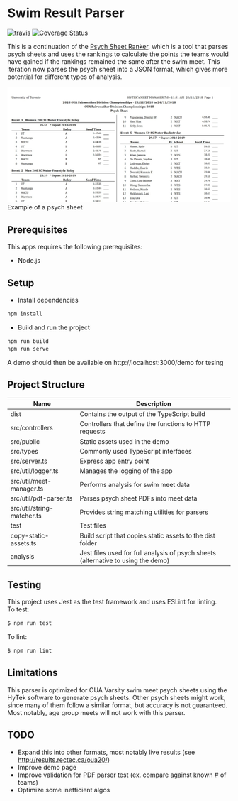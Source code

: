 # Swim Result Parser

[![travis](https://travis-ci.org/myh999/swim-result-parser.svg?branch=main)](https://travis-ci.org/myh999/swim-result-parser?branch=master)
[![Coverage Status](https://coveralls.io/repos/github/myh999/swim-result-parser/badge.svg?branch=main)](https://coveralls.io/github/myh999/swim-result-parser?branch=main)

This is a continuation of the [Psych Sheet Ranker](https://github.com/myh999/psych-sheet-ranker/), which is a tool that parses psych sheets and uses the rankings to calculate the points the teams would have gained if the rankings remained the same after the swim meet. This iteration now parses the psych sheet into a JSON format, which gives more potential for different types of analysis.

![Example Psych Sheet](images/psych-sheet-example.jpg)
Example of a psych sheet

## Prerequisites
This apps requires the following prerequisites:
* Node.js

## Setup

* Install dependencies
```bash
npm install
```

* Build and run the project
```bash
npm run build
npm run serve
```

A demo should then be available on http://localhost:3000/demo for tesing

## Project Structure

| Name | Description |
|-----------|-----------|
| dist | Contains the output of the TypeScript build |
| src/controllers | Controllers that define the functions to HTTP requests |
| src/public | Static assets used in the demo |
| src/types | Commonly used TypeScript interfaces |
| src/server.ts | Express app entry point |
| src/util/logger.ts | Manages the logging of the app |
| src/util/meet-manager.ts | Performs analysis for swim meet data |
| src/util/pdf-parser.ts | Parses psych sheet PDFs into meet data |
| src/util/string-matcher.ts | Provides string matching utilities for parsers
| test | Test files |
| copy-static-assets.ts | Build script that copies static assets to the dist folder |
| analysis | Jest files used for full analysis of psych sheets (alternative to using the demo) |

## Testing
This project uses Jest as the test framework and uses ESLint for linting.  
To test:
```bash
$ npm run test
```

To lint:
```bash
$ npm run lint
```

## Limitations
This parser is optimized for OUA Varsity swim meet psych sheets using the HyTek software to generate psych sheets. Other psych sheets might work, since many of them follow a similar format, but accuracy is not guaranteed. Most notably, age group meets will not work with this parser.

## TODO
* Expand this into other formats, most notably live results (see http://results.rectec.ca/oua20/)
* Improve demo page
* Improve validation for PDF parser test (ex. compare against known # of teams)
* Optimize some inefficient algos
